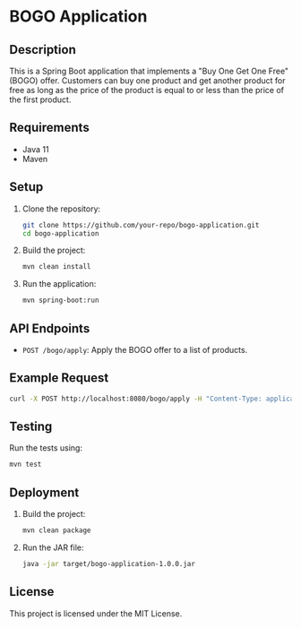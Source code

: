 # BOGO Application

## Description
This is a Spring Boot application that implements a "Buy One Get One Free" (BOGO) offer. Customers can buy one product and get another product for free as long as the price of the product is equal to or less than the price of the first product.

## Requirements
- Java 11
- Maven

## Setup
1. Clone the repository:
    ```sh
    git clone https://github.com/your-repo/bogo-application.git
    cd bogo-application
    ```

2. Build the project:
    ```sh
    mvn clean install
    ```

3. Run the application:
    ```sh
    mvn spring-boot:run
    ```

## API Endpoints
- `POST /bogo/apply`: Apply the BOGO offer to a list of products.

## Example Request
```sh
curl -X POST http://localhost:8080/bogo/apply -H "Content-Type: application/json" -d '[{"price":10},{"price":20},{"price":30},{"price":40},{"price":50},{"price":60}]'
```

## Testing
Run the tests using:
```sh
mvn test
```

## Deployment
1. Build the project:
    ```sh
    mvn clean package
    ```

2. Run the JAR file:
    ```sh
    java -jar target/bogo-application-1.0.0.jar
    ```

## License
This project is licensed under the MIT License.